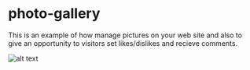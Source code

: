 # photo-gallery

This is an example of how manage pictures on your web site and also to give an opportunity to visitors set likes/dislikes and recieve comments.

![alt text](https://raw.githubusercontent.com/sashkashishka/photo-gallery/branch/path/to/main-page.png)
